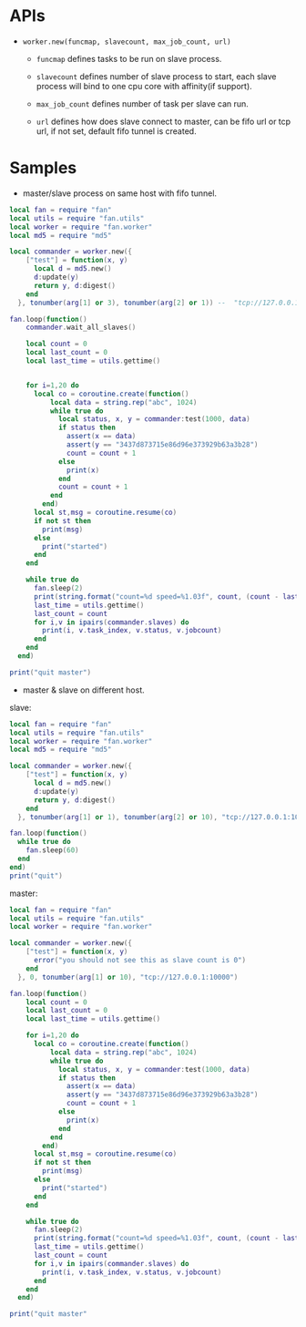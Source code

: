 APIs
====

* `worker.new(funcmap, slavecount, max_job_count, url)`
	* `funcmap` defines tasks to be run on slave process.

	
	* `slavecount` defines number of slave process to start, each slave process will bind to one cpu core with affinity(if support).

	
	* `max_job_count` defines number of task per slave can run.

	* `url` defines how does slave connect to master, can be fifo url or tcp url, if not set, default fifo tunnel is created.

Samples
=======

* master/slave process on same host with fifo tunnel.

```lua
local fan = require "fan"
local utils = require "fan.utils"
local worker = require "fan.worker"
local md5 = require "md5"

local commander = worker.new({
    ["test"] = function(x, y)
      local d = md5.new()
      d:update(y)
      return y, d:digest()
    end
  }, tonumber(arg[1] or 3), tonumber(arg[2] or 1)) --  "tcp://127.0.0.1:10000"

fan.loop(function()
    commander.wait_all_slaves()

    local count = 0
    local last_count = 0
    local last_time = utils.gettime()


    for i=1,20 do
      local co = coroutine.create(function()
          local data = string.rep("abc", 1024)
          while true do
            local status, x, y = commander:test(1000, data)
            if status then
              assert(x == data)
              assert(y == "3437d873715e86d96e373929b63a3b28")
              count = count + 1
            else
              print(x)
            end
            count = count + 1
          end
        end)
      local st,msg = coroutine.resume(co)
      if not st then
        print(msg)
      else
        print("started")
      end
    end

    while true do
      fan.sleep(2)
      print(string.format("count=%d speed=%1.03f", count, (count - last_count) / (utils.gettime() - last_time)))
      last_time = utils.gettime()
      last_count = count
      for i,v in ipairs(commander.slaves) do
        print(i, v.task_index, v.status, v.jobcount)
      end
    end
  end)

print("quit master")

```

* master & slave on different host.

slave:

```lua
local fan = require "fan"
local utils = require "fan.utils"
local worker = require "fan.worker"
local md5 = require "md5"

local commander = worker.new({
    ["test"] = function(x, y)
      local d = md5.new()
      d:update(y)
      return y, d:digest()
    end
  }, tonumber(arg[1] or 1), tonumber(arg[2] or 10), "tcp://127.0.0.1:10000")

fan.loop(function()
  while true do
    fan.sleep(60)
  end
end)
print("quit")
```

master:

```lua
local fan = require "fan"
local utils = require "fan.utils"
local worker = require "fan.worker"

local commander = worker.new({
    ["test"] = function(x, y)
      error("you should not see this as slave count is 0")
    end
  }, 0, tonumber(arg[1] or 10), "tcp://127.0.0.1:10000")

fan.loop(function()
    local count = 0
    local last_count = 0
    local last_time = utils.gettime()

    for i=1,20 do
      local co = coroutine.create(function()
          local data = string.rep("abc", 1024)
          while true do
            local status, x, y = commander:test(1000, data)
            if status then
              assert(x == data)
              assert(y == "3437d873715e86d96e373929b63a3b28")
              count = count + 1
            else
              print(x)
            end
          end
        end)
      local st,msg = coroutine.resume(co)
      if not st then
        print(msg)
      else
        print("started")
      end
    end

    while true do
      fan.sleep(2)
      print(string.format("count=%d speed=%1.03f", count, (count - last_count) / (utils.gettime() - last_time)))
      last_time = utils.gettime()
      last_count = count
      for i,v in ipairs(commander.slaves) do
        print(i, v.task_index, v.status, v.jobcount)
      end
    end
  end)

print("quit master"
```